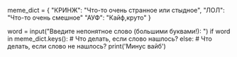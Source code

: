 meme_dict = {
            "КРИНЖ": "Что-то очень странное или стыдное",
            "ЛОЛ": "Что-то очень смешное"
            "АУФ": "Кайф,круто"
            }

word = input("Введите непонятное слово (большими буквами!): ")
if word in meme_dict.keys():
    # Что делать, если слово нашлось?
else:
    # Что делать, если слово не нашлось?
    print('Минус вайб')
